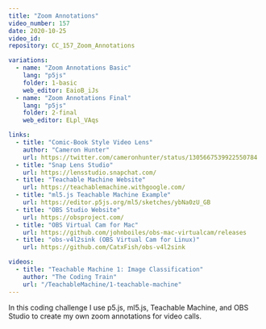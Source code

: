 ```yaml
---
title: "Zoom Annotations"
video_number: 157
date: 2020-10-25
video_id: 
repository: CC_157_Zoom_Annotations

variations:
  - name: "Zoom Annotations Basic"
    lang: "p5js"
    folder: 1-basic
    web_editor: EaioB_iJs
  - name: "Zoom Annotations Final"
    lang: "p5js"
    folder: 2-final
    web_editor: ELpl_VAqs

links:
  - title: "Comic-Book Style Video Lens"
    author: "Cameron Hunter"
    url: https://twitter.com/cameronhunter/status/1305667539922550784
  - title: "Snap Lens Studio"
    url: https://lensstudio.snapchat.com/
  - title: "Teachable Machine Website"
    url: https://teachablemachine.withgoogle.com/
  - title: "ml5.js Teachable Machine Example"
    url: https://editor.p5js.org/ml5/sketches/ybNa0zU_GB
  - title: "OBS Studio Website"
    url: https://obsproject.com/
  - title: "OBS Virtual Cam for Mac"
    url: https://github.com/johnboiles/obs-mac-virtualcam/releases
  - title: "obs-v4l2sink (OBS Virtual Cam for Linux)"
    url: https://github.com/CatxFish/obs-v4l2sink

videos:
  - title: "Teachable Machine 1: Image Classification"
    author: "The Coding Train"
    url: "/TeachableMachine/1-teachable-machine"
---
```

In this coding challenge I use p5.js, ml5.js, Teachable Machine, and OBS Studio to create my own zoom annotations for video calls.
